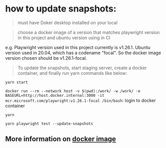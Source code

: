 # how to update snapshots:

> must have Doker desktop installed on your local

> choose a docker image of a version that matches playwright version in this project and ubuntu version using in CI

e.g. Playwright version used in this project currently is v1.26.1. Ubuntu version used in 20.04, which has a codename "focal".
So the docker image version chosen should be v1.26.1-focal.

> To update the snapshots, start staging server, create a docker container, and finally run yarn commands like below:

`yarn start`

`docker run --rm --network host -v $(pwd):/work/ -w /work/ -e BASEURL=http://host.docker.internal:3000 -it mcr.microsoft.com/playwright:v1.26.1-focal /bin/bash`: login to docker container

`yarn`

`yarn playwright test --update-snapshots`


## More information on [docker image](https://playwright.dev/docs/docker)
